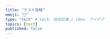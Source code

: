 ```yaml
---
title: "テスト投稿"
emoji: "📝"
type: "tech" # tech: 技術記事 / idea: アイデア
topics: [test]
published: false
---
```

